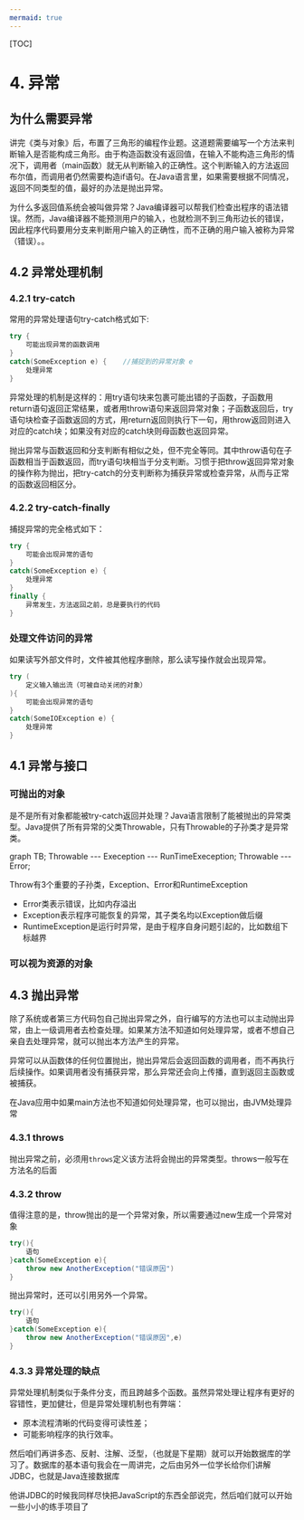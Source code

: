 ```yaml
---
mermaid: true
---
```

[TOC]

# 4. 异常

## 为什么需要异常

讲完《类与对象》后，布置了三角形的编程作业题。这道题需要编写一个方法来判断输入是否能构成三角形。由于构造函数没有返回值，在输入不能构造三角形的情况下，调用者（main函数）就无从判断输入的正确性。这个判断输入的方法返回布尔值，而调用者仍然需要构造if语句。在Java语言里，如果需要根据不同情况，返回不同类型的值，最好的办法是抛出异常。

为什么多返回值系统会被叫做异常？Java编译器可以帮我们检查出程序的语法错误。然而，Java编译器不能预测用户的输入，也就检测不到三角形边长的错误，因此程序代码要用分支来判断用户输入的正确性，而不正确的用户输入被称为异常（错误）。。

## 4.2 异常处理机制

### 4.2.1 try-catch

常用的异常处理语句try-catch格式如下:

```java
try {
	可能出现异常的函数调用
}
catch(SomeException e) {	//捕捉到的异常对象 e
    处理异常
}
```

异常处理的机制是这样的：用try语句块来包裹可能出错的子函数，子函数用return语句返回正常结果，或者用throw语句来返回异常对象；子函数返回后，try语句块检查子函数返回的方式，用return返回则执行下一句，用throw返回则进入对应的catch块；如果没有对应的catch块则母函数也返回异常。

抛出异常与函数返回和分支判断有相似之处，但不完全等同。其中throw语句在子函数相当于函数返回，而try语句块相当于分支判断。习惯于把throw返回异常对象的操作称为抛出，把try-catch的分支判断称为捕获异常或检查异常，从而与正常的函数返回相区分。

### 4.2.2 try-catch-finally

捕捉异常的完全格式如下：

```java
try {
    可能会出现异常的语句
}
catch(SomeException e) {
    处理异常
}
finally {
    异常发生，方法返回之前，总是要执行的代码
}
```

### 处理文件访问的异常

如果读写外部文件时，文件被其他程序删除，那么读写操作就会出现异常。

```java
try (
    定义输入输出流（可被自动关闭的对象）
){
    可能会出现异常的语句
}
catch(SomeIOException e) {
    处理异常
}
```

## 4.1 异常与接口

### 可抛出的对象

是不是所有对象都能被try-catch返回并处理？Java语言限制了能被抛出的异常类型。Java提供了所有异常的父类Throwable，只有Throwable的子孙类才是异常类。

<div class="mermaid">
graph TB;
Throwable --- Exeception --- RunTimeExeception;
Throwable --- Error;
</div>

Throw有3个重要的子孙类，Exception、Error和RuntimeException

* Error类表示错误，比如内存溢出
* Exception表示程序可能恢复的异常，其子类名均以Exception做后缀
* RuntimeException是运行时异常，是由于程序自身问题引起的，比如数组下标越界

### 可以视为资源的对象

## 4.3 抛出异常

除了系统或者第三方代码包自己抛出异常之外，自行编写的方法也可以主动抛出异常，由上一级调用者去检查处理。如果某方法不知道如何处理异常，或者不想自己亲自去处理异常，就可以抛出本方法产生的异常。

异常可以从函数体的任何位置抛出，抛出异常后会返回函数的调用者，而不再执行后续操作。如果调用者没有捕获异常，那么异常还会向上传播，直到返回主函数或被捕获。

在Java应用中如果main方法也不知道如何处理异常，也可以抛出，由JVM处理异常


### 4.3.1 throws

抛出异常之前，必须用`throws`定义该方法将会抛出的异常类型。throws一般写在方法名的后面

### 4.3.2 throw

值得注意的是，throw抛出的是一个异常对象，所以需要通过new生成一个异常对象
```java
try(){
    语句
}catch(SomeException e){
    throw new AnotherException("错误原因")
}
```

抛出异常时，还可以引用另外一个异常。
```java
try(){
    语句
}catch(SomeException e){
    throw new AnotherException("错误原因",e)
}
```



### 4.3.3 异常处理的缺点

异常处理机制类似于条件分支，而且跨越多个函数。虽然异常处理让程序有更好的容错性，更加健壮，但是异常处理机制也有弊端：

* 原本流程清晰的代码变得可读性差；
* 可能影响程序的执行效率。





然后咱们再讲多态、反射、注解、泛型，（也就是下星期）就可以开始数据库的学习了。数据库的基本语句我会在一周讲完，之后由另外一位学长给你们讲解JDBC，也就是Java连接数据库

他讲JDBC的时候我同样尽快把JavaScript的东西全部说完，然后咱们就可以开始一些小小的练手项目了